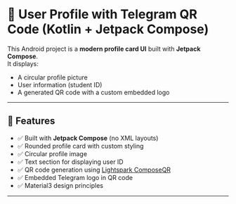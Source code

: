 # 📱 User Profile with Telegram QR Code (Kotlin + Jetpack Compose)

This Android project is a **modern profile card UI** built with **Jetpack Compose**.  
It displays:
- A circular profile picture  
- User information (student ID)  
- A generated QR code with a custom embedded logo  

---

## 🚀 Features
- ✅ Built with **Jetpack Compose** (no XML layouts)  
- ✅ Rounded profile card with custom styling  
- ✅ Circular profile image  
- ✅ Text section for displaying user ID  
- ✅ QR code generation using [Lightspark ComposeQR](https://github.com/lightsparkdev/compose-qr)  
- ✅ Embedded Telegram logo in QR code  
- ✅ Material3 design principles  

---
